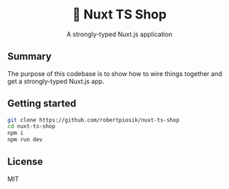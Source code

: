 <h1 align="center" >🤙 Nuxt TS Shop</h1>
<p align="center">A strongly-typed Nuxt.js application</p>

## Summary

The purpose of this codebase is to show how to wire things together and get a strongly-typed Nuxt.js app.


## Getting started

```bash
git clone https://github.com/robertpiosik/nuxt-ts-shop
cd nuxt-ts-shop
npm i
npm run dev
```

## License

MIT